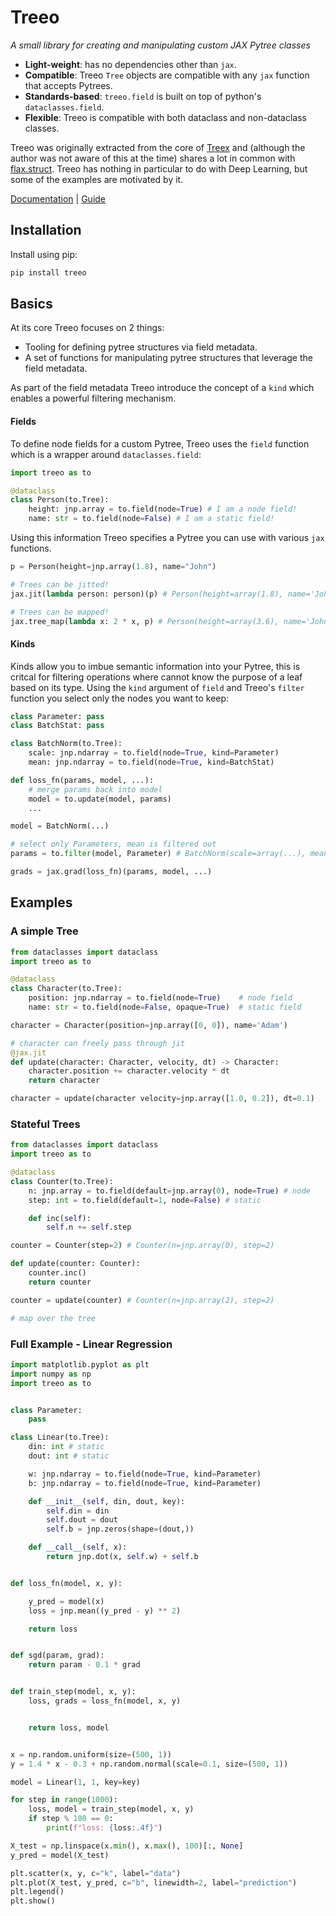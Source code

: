 # Treeo

_A small library for creating and manipulating custom JAX Pytree classes_

* **Light-weight**: has no dependencies other than `jax`.
* **Compatible**: Treeo `Tree` objects are compatible with any `jax` function that accepts Pytrees.
* **Standards-based**: `treeo.field` is built on top of python's `dataclasses.field`.
* **Flexible**: Treeo is compatible with both dataclass and non-dataclass classes.

Treeo was originally extracted from the core of [Treex](https://github.com/cgarciae/treex) and (although the author was not aware of this at the time) shares a lot in common with [flax.struct](https://flax.readthedocs.io/en/latest/flax.struct.html#module-flax.struct). Treeo has nothing in particular to do with Deep Learning, but some of the examples are motivated by it.

[Documentation](https://cgarciae.github.io/treeo) | [Guide](#guide)

## Installation
Install using pip:
```bash
pip install treeo
```

## Basics
At its core Treeo focuses on 2 things:
* Tooling for defining pytree structures via field metadata.
* A set of functions for manipulating pytree structures that leverage the field metadata.

As part of the field metadata Treeo introduce the concept of a `kind` which enables a powerful filtering mechanism.

#### Fields
To define node fields for a custom Pytree, Treeo uses the `field` function which is a wrapper around `dataclasses.field`:

```python
import treeo as to

@dataclass
class Person(to.Tree):
    height: jnp.array = to.field(node=True) # I am a node field!
    name: str = to.field(node=False) # I am a static field!
```

Using this information Treeo specifies a Pytree you can use with various `jax` functions.

```python
p = Person(height=jnp.array(1.8), name="John")

# Trees can be jitted!
jax.jit(lambda person: person)(p) # Person(height=array(1.8), name='John')

# Trees can be mapped!
jax.tree_map(lambda x: 2 * x, p) # Person(height=array(3.6), name='John')
```
#### Kinds
Kinds allow you to imbue semantic information into your Pytree, this is critcal for filtering operations where cannot know the purpose of a leaf based on its type. Using the `kind` argument of `field` and Treeo's `filter` function you select only the nodes you want to keep:

```python hl_lines="10"
class Parameter: pass
class BatchStat: pass

class BatchNorm(to.Tree):
    scale: jnp.ndarray = to.field(node=True, kind=Parameter)
    mean: jnp.ndarray = to.field(node=True, kind=BatchStat)

def loss_fn(params, model, ...):
    # merge params back into model
    model = to.update(model, params)
    ...

model = BatchNorm(...)

# select only Parameters, mean is filtered out
params = to.filter(model, Parameter) # BatchNorm(scale=array(...), mean=Nothing)

grads = jax.grad(loss_fn)(params, model, ...)
```

## Examples

### A simple Tree
```python
from dataclasses import dataclass
import treeo as to

@dataclass
class Character(to.Tree):
    position: jnp.ndarray = to.field(node=True)    # node field
    name: str = to.field(node=False, opaque=True)  # static field

character = Character(position=jnp.array([0, 0]), name='Adam')

# character can freely pass through jit
@jax.jit
def update(character: Character, velocity, dt) -> Character:
    character.position += character.velocity * dt
    return character

character = update(character velocity=jnp.array([1.0, 0.2]), dt=0.1)
```
### Stateful Trees
```python
from dataclasses import dataclass
import treeo as to

@dataclass
class Counter(to.Tree):
    n: jnp.array = to.field(default=jnp.array(0), node=True) # node
    step: int = to.field(default=1, node=False) # static

    def inc(self):
        self.n += self.step

counter = Counter(step=2) # Counter(n=jnp.array(0), step=2)

def update(counter: Counter):
    counter.inc()
    return counter

counter = update(counter) # Counter(n=jnp.array(2), step=2)

# map over the tree
```

### Full Example - Linear Regression

```python
import matplotlib.pyplot as plt
import numpy as np
import treeo as to


class Parameter:
    pass

class Linear(to.Tree):
    din: int # static
    dout: int # static

    w: jnp.ndarray = to.field(node=True, kind=Parameter)
    b: jnp.ndarray = to.field(node=True, kind=Parameter)

    def __init__(self, din, dout, key):
        self.din = din
        self.dout = dout
        self.b = jnp.zeros(shape=(dout,))

    def __call__(self, x):
        return jnp.dot(x, self.w) + self.b


def loss_fn(model, x, y):

    y_pred = model(x)
    loss = jnp.mean((y_pred - y) ** 2)

    return loss


def sgd(param, grad):
    return param - 0.1 * grad


def train_step(model, x, y):
    loss, grads = loss_fn(model, x, y)


    return loss, model


x = np.random.uniform(size=(500, 1))
y = 1.4 * x - 0.3 + np.random.normal(scale=0.1, size=(500, 1))

model = Linear(1, 1, key=key)

for step in range(1000):
    loss, model = train_step(model, x, y)
    if step % 100 == 0:
        print(f"loss: {loss:.4f}")

X_test = np.linspace(x.min(), x.max(), 100)[:, None]
y_pred = model(X_test)

plt.scatter(x, y, c="k", label="data")
plt.plot(X_test, y_pred, c="b", linewidth=2, label="prediction")
plt.legend()
plt.show()
```
